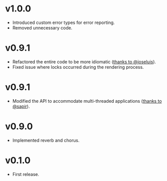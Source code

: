 # v1.0.0

- Introduced custom error types for error reporting.
- Removed unnecessary code.



# v0.9.1

- Refactored the entire code to be more idiomatic ([thanks to @joseluis](https://github.com/sinshu/rustysynth/pull/6)).
- Fixed issue where locks occurred during the rendering process.



# v0.9.1

- Modified the API to accommodate multi-threaded applications ([thanks to @sapir](https://github.com/sinshu/rustysynth/pull/5)).



# v0.9.0

- Implemented reverb and chorus.



# v0.1.0

- First release.
